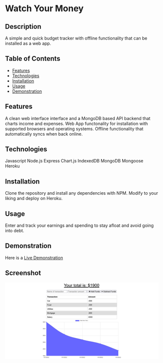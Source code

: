 # Watch Your Money

## Description
A simple and quick budget tracker with offline functionality that can be installed as a web app.

## Table of Contents
* [Features](#features)
* [Technologies](#technologies)
* [Installation](#installation)
* [Usage](#usage)
* [Demonstration](#demonstration)

## Features
A clean web interface interface and a MongoDB based API backend that charts income and expenses.
Web App functonality for installation with supported browsers and operating systems.
Offline functionality that automatically syncs when back online.

## Technologies
Javascript
Node.js
Express
Chart.js
IndexedDB
MongoDB
Mongoose
Heroku

## Installation
Clone the repository and install any dependencies with NPM. Modify to your liking and deploy on Heroku.

## Usage
Enter and track your earnings and spending to stay afloat and avoid going into debt.

## Demonstration
Here is a [Live Demonstration](https://faceless-budget-tracker.herokuapp.com)

## Screenshot
![Screenshot of a sample budget.](./screenshot.png)
